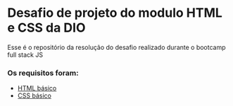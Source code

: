 # Desafio de projeto do modulo HTML e CSS da DIO

Esse é o repositório da resolução do desafio realizado durante o bootcamp full stack JS 

### Os requisitos foram:

* [HTML básico](https://www.w3schools.com/html/)
* [CSS básico](https://developer.mozilla.org/pt-BR/docs/Web/CSS)

